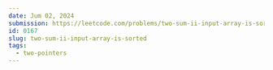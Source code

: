 ```yaml
---
date: Jum 02, 2024
submission: https://leetcode.com/problems/two-sum-ii-input-array-is-sorted/submissions/1275551700
id: 0167
slug: two-sum-ii-input-array-is-sorted
tags: 
  - two-pointers
---
```



```.ts {include="src/problems/167_two_sum_ii_input_array_is_sorted/index.ts"}
```
